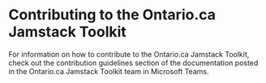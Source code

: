# Contributing to the Ontario.ca Jamstack Toolkit

For information on how to contribute to the Ontario.ca Jamstack Toolkit, check out the contribution guidelines section of the documentation posted in the Ontario.ca Jamstack Toolkit team in Microsoft Teams.
